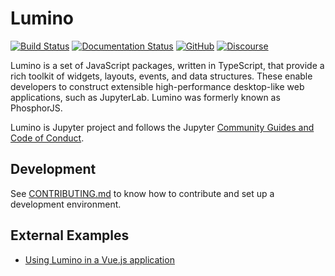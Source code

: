 # Lumino

[![Build Status](https://github.com/jupyterlab/jupyterlab/workflows/Windows%20Tests/badge.svg)](https://github.com/jupyterlab/jupyterlab/actions?query=branch%3Amaster+workflow%3A%22tests%22)
[![Documentation Status](https://readthedocs.org/projects/jupyterlab/badge/?version=stable)](http://lumino.readthedocs.io/en/latest/)
[![GitHub](https://img.shields.io/badge/issue_tracking-github-blue.svg)](https://github.com/jupyterlab/lumino/issues)
[![Discourse](https://img.shields.io/badge/help_forum-discourse-blue.svg)](https://discourse.jupyter.org/c/jupyterlab)

Lumino is a set of JavaScript packages, written in TypeScript, that provide
a rich toolkit of widgets, layouts, events, and data structures. These enable
developers to construct extensible high-performance desktop-like web
applications, such as JupyterLab. Lumino was formerly known as PhosphorJS.

Lumino is Jupyter project and follows the Jupyter
[Community Guides and Code of Conduct](https://jupyter.readthedocs.io/en/latest/community/content-community.html).

## Development

See [CONTRIBUTING.md](./CONTRIBUTING.md) to know how to contribute and set up
a development environment.

## External Examples

- [Using Lumino in a Vue.js application](https://github.com/kinow/vue-lumino)
